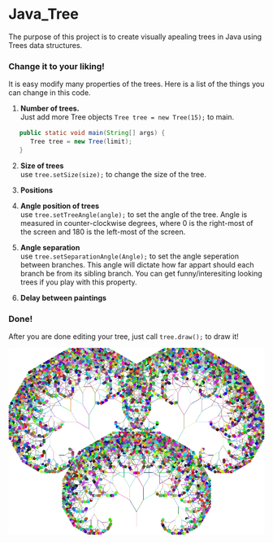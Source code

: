 # Java_Tree

The purpose of this project is to create visually apealing trees in Java using Trees data structures. 

### Change it to your liking!
It is easy modify many properties of the trees.
Here is a list of the things you can change in this code.
1. **Number of trees.**  
Just add more Tree objects `Tree tree = new Tree(15);` to main.
```Java
   public static void main(String[] args) {
      Tree tree = new Tree(limit);
   }
```

2. **Size of trees**  
use `tree.setSize(size);` to change the size of the tree.
3. **Positions**  
3. **Angle position of trees**  
use `tree.setTreeAngle(angle);` to set the angle of the tree. Angle is measured in counter-clockwise degrees, where 0 is the right-most of the screen  and 180 is the left-most of the screen.
3. **Angle separation**  
use `tree.setSeparationAngle(Angle);` to set the angle seperation between branches. This angle will dictate how far appart should each branch be from its sibling branch. You can get funny/interesiting looking trees if you play with this property. 

5. **Delay between paintings**    

### Done!
After you are done editing your tree, just call `tree.draw();` to draw it!


![alt text](https://github.com/Maickii/Java_Tree/blob/master/2017-03-05%20(2).png "Tree")
